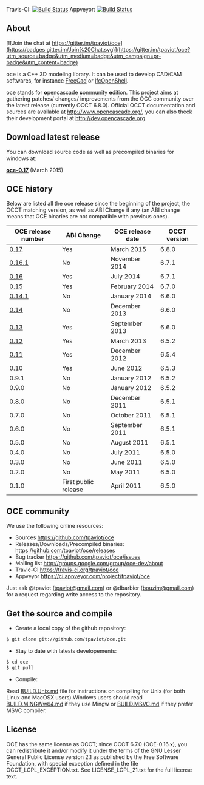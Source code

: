 Travis-CI:
[![Build Status](https://travis-ci.org/tpaviot/oce.png?branch=master)](https://travis-ci.org/tpaviot/oce)
Appveyor:
[![Build Status](https://ci.appveyor.com/api/projects/status/wq74bifo9lojmxsj?svg=true)](https://ci.appveyor.com/project/tpaviot/oce)

## About

[![Join the chat at https://gitter.im/tpaviot/oce](https://badges.gitter.im/Join%20Chat.svg)](https://gitter.im/tpaviot/oce?utm_source=badge&utm_medium=badge&utm_campaign=pr-badge&utm_content=badge)

oce is a C++ 3D modeling library. It can be used to develop CAD/CAM softwares, for instance [FreeCad](http://www.freecadweb.org/) or [IfcOpenShell](http://www.ifcopenshell.org/).

oce stands for **o**pencascade **c**ommunity **e**dition. This project aims at gathering patches/ changes/ improvements from the OCC community over the latest release (currently OCCT 6.8.0). Official OCCT documentation and sources are available at http://www.opencascade.org/, you can also theck their development portal at http://dev.opencascade.org. 

## Download latest release

You can download source code as well as precompiled binaries for windows at:

**[oce-0.17](https://github.com/tpaviot/oce/releases/tag/OCE-0.17)** (March 2015)

## OCE history

Below are listed all the oce release since the beginning of the project, the OCCT matching version, as well as ABI Change if any (an ABI change means that OCE binaries are not compatible with previous ones).

| OCE release number | ABI Change | OCE release date | OCCT version |
| ------------- | ------------- |  ------------- |------------- |
| [0.17](https://github.com/tpaviot/oce/releases/tag/OCE-0.17)  | Yes | March 2015 | 6.8.0 |
| [0.16.1](https://github.com/tpaviot/oce/releases/tag/OCE-0.16.1) | No | November 2014 | 6.7.1 |
| [0.16](https://github.com/tpaviot/oce/releases/tag/OCE-0.16) | Yes | July 2014 | 6.7.1 |
| [0.15](https://github.com/tpaviot/oce/releases/tag/OCE-0.15) | Yes | February 2014 | 6.7.0 |
| [0.14.1](https://github.com/tpaviot/oce/releases/tag/OCE-0.14.1) | No | January 2014 | 6.6.0 |
| [0.14](https://github.com/tpaviot/oce/releases/tag/OCE-0.14) | No | December 2013 | 6.6.0 |
| [0.13](https://github.com/tpaviot/oce/releases/tag/OCE-0.13) | Yes | September 2013 | 6.6.0 |
| [0.12](https://code.google.com/p/oce-binaries/downloads/list) | Yes | March 2013 | 6.5.2 |
| [0.11](https://code.google.com/p/oce-binaries/downloads/list)| Yes | December 2012 | 6.5.4 |
| 0.10 | Yes | June 2012 | 6.5.3 |
| 0.9.1 | No | January 2012 | 6.5.2 |
| 0.9.0 | No | January 2012 | 6.5.2 |
| 0.8.0 | No | December 2011 | 6.5.1 |
| 0.7.0 | No | October 2011 | 6.5.1 |
| 0.6.0 | No | September 2011 | 6.5.1 |
| 0.5.0 | No | August 2011 | 6.5.1 |
| 0.4.0 | No | July 2011 | 6.5.0 |
| 0.3.0 | No | June 2011 | 6.5.0 |
| 0.2.0 | No | May 2011 | 6.5.0 |
| 0.1.0 |  First public release | April 2011 | 6.5.0 |

## OCE community

We use the following online resources:
  * Sources
       https://github.com/tpaviot/oce
  * Releases/Downloads/Precompiled binaries:
       https://github.com/tpaviot/oce/releases
  * Bug tracker
       https://github.com/tpaviot/oce/issues
  * Mailing list
       http://groups.google.com/group/oce-dev/about
  * Travic-CI
       https://travis-ci.org/tpaviot/oce
  * Appveyor
       https://ci.appveyor.com/project/tpaviot/oce

Just ask @tpaviot (tpaviot@gmail.com) or @dbarbier (bouzim@gmail.com) for a
request regarding write access to the repository.

## Get the source and compile
 
  * Create a local copy of the github repository:
``` bash
$ git clone git://github.com/tpaviot/oce.git
```
  * Stay to date with latests developements:

``` bash
$ cd oce
$ git pull
```
  * Compile:

Read [BUILD.Unix.md](BUILD.Unix.md) file for instructions on compiling for Unix (for both Linux and MacOSX users).Windows users should read [BUILD.MINGWw64.md](BUILD.MINGWw64.md) if they use Mingw or [BUILD.MSVC.md](BUILD.MSVC.md) if they prefer MSVC compiler.

## License

OCE has the same license as OCCT; since OCCT 6.7.0 (OCE-0.16.x), you can redistribute it and/or modify it under the terms of the GNU Lesser General Public License version 2.1 as published by the Free Software Foundation, with special exception defined in the file OCCT_LGPL_EXCEPTION.txt. See LICENSE_LGPL_21.txt for the full license text.

